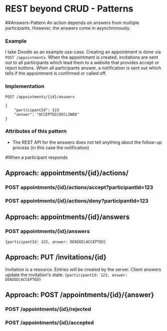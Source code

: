 # REST beyond CRUD - Patterns
##Answers-Pattern
An action depends on answers from multiple participants. However, the answers come in asynchronously. 

### Example
I take Doodle as an example use-case. Creating an appointment is done via `POST /appointments`. 
When the appointment is created, invitations are sent out to all participants which lead them to a website that
provides accept or reject buttons. When all participants answer, a notification is sent out which tells if the appointment
is confirmed or called off.

### Implementation
```
POST /appointments/{id}/answers

{
    "participantId": 123
    "answer": "ACCEPTED|DECLINED"
}
```

### Attributes of this pattern
- The REST API for the answers does not tell anything about the follow-up process (in this case the notification)


#When a participant responds
## Approach: appointments/{id}/actions/
### POST appointments/{id}/actions/accept?participantId=123
### POST appointments/{id}/actions/deny?participantId=123

## Approach: appointments/{id}/answers
### POST appointments/{id}/answers
``
{participantId: 123, answer: DENIED|ACCEPTED}
``

## Approach: PUT /invitations/{id}
Invitation is a resource. Entries will be created by the server. Client answers update the invitation's state. 
``
{participantId: 123, answer: DENIED|ACCEPTED}
``

## Approach: POST /appointments/{id}/{answer}
### POST /appointments/{id}/rejected
### POST /appointments/{id}/accepted